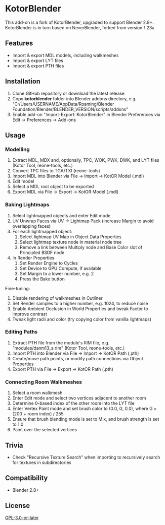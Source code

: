 # KotorBlender

This add-on is a fork of KotorBlender, upgraded to support Blender 2.8+. KotorBlender is in turn based on NeverBlender, forked from version 1.23a.

## Features

- Import & export MDL models, including walkmeshes
- Import & export LYT files
- Import & export PTH files

## Installation

1. Clone GitHub repository or download the latest release
1. Copy **kotorblender** folder into Blender addons directory, e.g. "C:/Users/USERNAME/AppData/Roaming/Blender Foundation/Blender/BLENDER_VERSION/scripts/addons"
1. Enable add-on "Import-Export: KotorBlender" in Blender Preferences via Edit → Preferences → Add-ons

## Usage

### Modelling

1. Extract MDL, MDX and, optionally, TPC, WOK, PWK, DWK, and LYT files (Kotor Tool, reone-tools, etc.)
1. Convert TPC files to TGA/TXI (reone-tools)
1. Import MDL into Blender via File → Import → KotOR Model (.mdl)
1. Edit model
1. Select a MDL root object to be exported
1. Export MDL via File → Export → KotOR Model (.mdl)

### Baking Lightmaps

1. Select lightmapped objects and enter Edit mode
1. UV Unwrap Faces via UV → Lightmap Pack (increase Margin to avoid overlapping faces) 
1. For each lightmapped object:
    1. Select lightmap UV Map in Object Data Properties
    1. Select lightmap texture node in material node tree
    1. Remove a link between Multiply node and Base Color slot of Principled BSDF node
1. In Render Properties
    1. Set Render Engine to Cycles
    1. Set Device to GPU Compute, if available
    1. Set Margin to a lower number, e.g. 2
    1. Press the Bake button

Fine-tuning:

1. Disable rendering of walkmeshes in Outliner
1. Set Render samples to a higher number, e.g. 1024, to reduce noise
1. Enable Ambient Occlusion in World Properties and tweak Factor to improve contrast
1. Tweak light radii and color (try copying color from vanilla lightmaps)

### Editing Paths

1. Extract PTH file from the module's RIM file, e.g. "modules/danm13_s.rim" (Kotor Tool, reone-tools, etc.)
1. Import PTH into Blender via File → Import → KotOR Path (.pth)
1. Create/move path points, or modify path connections via Object Properties
1. Export PTH via File → Export → KotOR Path (.pth)

### Connecting Room Walkmeshes

1. Select a room walkmesh
1. Enter Edit mode and select two vertices adjacent to another room
1. Determine 0-based index of the other room into the LYT file
1. Enter Vertex Paint mode and set brush color to (0.0, G, 0.0), where G = (200 + room index) / 255
1. Ensure that brush blending mode is set to Mix, and brush strength is set to 1.0
1. Paint over the selected vertices

## Trivia

- Check "Recursive Texture Search" when importing to recursively search for textures in subdirectories

## Compatibility

- Blender 2.8+

## License

[GPL-3.0-or-later](LICENSE)
